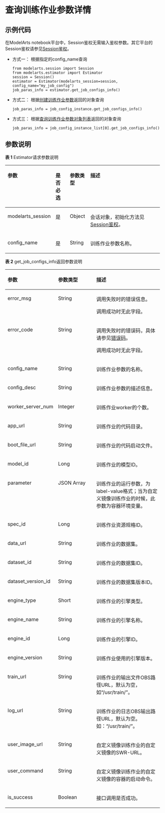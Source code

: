 # 查询训练作业参数详情<a name="modelarts_04_0177"></a>

## 示例代码<a name="section1067955815814"></a>

在ModelArts notebook平台中，Session鉴权无需输入鉴权参数。其它平台的Session鉴权请参见[Session鉴权](Session鉴权概述.md)。

-   方式一： 根据指定的config\_name查询

    ```
    from modelarts.session import Session
    from modelarts.estimator import Estimator
    session = Session()
    estimator = Estimator(modelarts_session=session, config_name="my_job_config")
    job_paras_info = estimator.get_job_configs_info()
    ```


-   方式二： 根据[创建训练作业参数](创建训练作业参数.md)返回的对象查询

    ```
    job_paras_info = job_config_instance.get_job_configs_info()
    ```


-   方式三： 根据[查询训练作业参数对象列表](查询训练作业参数对象列表.md)返回的对象查询

    ```
    job_paras_info = job_config_instance_list[0].get_job_configs_info()
    ```


## 参数说明<a name="zh-cn_topic_0170904405_section0599140112517"></a>

**表 1**  Estimator请求参数说明

<a name="zh-cn_topic_0170904405_table155461191218"></a>
<table><thead align="left"><tr id="zh-cn_topic_0170904405_row254817912212"><th class="cellrowborder" valign="top" width="22.75%" id="mcps1.2.5.1.1"><p id="zh-cn_topic_0170904405_p12549899214"><a name="zh-cn_topic_0170904405_p12549899214"></a><a name="zh-cn_topic_0170904405_p12549899214"></a>参数</p>
</th>
<th class="cellrowborder" valign="top" width="9.879999999999999%" id="mcps1.2.5.1.2"><p id="zh-cn_topic_0170904405_p3552101193813"><a name="zh-cn_topic_0170904405_p3552101193813"></a><a name="zh-cn_topic_0170904405_p3552101193813"></a>是否必选</p>
</th>
<th class="cellrowborder" valign="top" width="13.320000000000002%" id="mcps1.2.5.1.3"><p id="zh-cn_topic_0170904405_p1755169172118"><a name="zh-cn_topic_0170904405_p1755169172118"></a><a name="zh-cn_topic_0170904405_p1755169172118"></a>参数类型</p>
</th>
<th class="cellrowborder" valign="top" width="54.05%" id="mcps1.2.5.1.4"><p id="zh-cn_topic_0170904405_p55521998211"><a name="zh-cn_topic_0170904405_p55521998211"></a><a name="zh-cn_topic_0170904405_p55521998211"></a>描述</p>
</th>
</tr>
</thead>
<tbody><tr id="zh-cn_topic_0170904405_row8893215413"><td class="cellrowborder" valign="top" width="22.75%" headers="mcps1.2.5.1.1 "><p id="zh-cn_topic_0170904405_p6891421842"><a name="zh-cn_topic_0170904405_p6891421842"></a><a name="zh-cn_topic_0170904405_p6891421842"></a>modelarts_session</p>
</td>
<td class="cellrowborder" valign="top" width="9.879999999999999%" headers="mcps1.2.5.1.2 "><p id="zh-cn_topic_0170904405_p68972047"><a name="zh-cn_topic_0170904405_p68972047"></a><a name="zh-cn_topic_0170904405_p68972047"></a>是</p>
</td>
<td class="cellrowborder" valign="top" width="13.320000000000002%" headers="mcps1.2.5.1.3 "><p id="zh-cn_topic_0170904405_p158912219419"><a name="zh-cn_topic_0170904405_p158912219419"></a><a name="zh-cn_topic_0170904405_p158912219419"></a>Object</p>
</td>
<td class="cellrowborder" valign="top" width="54.05%" headers="mcps1.2.5.1.4 "><p id="zh-cn_topic_0170904405_p1689152543"><a name="zh-cn_topic_0170904405_p1689152543"></a><a name="zh-cn_topic_0170904405_p1689152543"></a>会话对象，初始化方法见<a href="Session鉴权概述.md">Session鉴权</a>。</p>
</td>
</tr>
<tr id="zh-cn_topic_0170904405_row197933582219"><td class="cellrowborder" valign="top" width="22.75%" headers="mcps1.2.5.1.1 "><p id="zh-cn_topic_0170904405_p9118145011917"><a name="zh-cn_topic_0170904405_p9118145011917"></a><a name="zh-cn_topic_0170904405_p9118145011917"></a>config_name</p>
</td>
<td class="cellrowborder" valign="top" width="9.879999999999999%" headers="mcps1.2.5.1.2 "><p id="zh-cn_topic_0170904405_p196751771039"><a name="zh-cn_topic_0170904405_p196751771039"></a><a name="zh-cn_topic_0170904405_p196751771039"></a>是</p>
</td>
<td class="cellrowborder" valign="top" width="13.320000000000002%" headers="mcps1.2.5.1.3 "><p id="zh-cn_topic_0170904405_p8675972311"><a name="zh-cn_topic_0170904405_p8675972311"></a><a name="zh-cn_topic_0170904405_p8675972311"></a>String</p>
</td>
<td class="cellrowborder" valign="top" width="54.05%" headers="mcps1.2.5.1.4 "><p id="zh-cn_topic_0170904405_p212635661310"><a name="zh-cn_topic_0170904405_p212635661310"></a><a name="zh-cn_topic_0170904405_p212635661310"></a>训练作业参数名称。</p>
</td>
</tr>
</tbody>
</table>

**表 2**  get\_job\_configs\_info返回参数说明

<a name="zh-cn_topic_0170904405_table3289174017253"></a>
<table><thead align="left"><tr id="zh-cn_topic_0170904405_row1750919405251"><th class="cellrowborder" valign="top" width="29.13%" id="mcps1.2.4.1.1"><p id="zh-cn_topic_0170904405_p1050924019252"><a name="zh-cn_topic_0170904405_p1050924019252"></a><a name="zh-cn_topic_0170904405_p1050924019252"></a>参数</p>
</th>
<th class="cellrowborder" valign="top" width="26.150000000000002%" id="mcps1.2.4.1.2"><p id="zh-cn_topic_0170904405_p2050944015253"><a name="zh-cn_topic_0170904405_p2050944015253"></a><a name="zh-cn_topic_0170904405_p2050944015253"></a>参数类型</p>
</th>
<th class="cellrowborder" valign="top" width="44.72%" id="mcps1.2.4.1.3"><p id="zh-cn_topic_0170904405_p1850994018255"><a name="zh-cn_topic_0170904405_p1850994018255"></a><a name="zh-cn_topic_0170904405_p1850994018255"></a>描述</p>
</th>
</tr>
</thead>
<tbody><tr id="zh-cn_topic_0170904405_row16509154018255"><td class="cellrowborder" valign="top" width="29.13%" headers="mcps1.2.4.1.1 "><p id="zh-cn_topic_0170904405_p450964011258"><a name="zh-cn_topic_0170904405_p450964011258"></a><a name="zh-cn_topic_0170904405_p450964011258"></a>error_msg</p>
</td>
<td class="cellrowborder" valign="top" width="26.150000000000002%" headers="mcps1.2.4.1.2 "><p id="zh-cn_topic_0170904405_p4509104042519"><a name="zh-cn_topic_0170904405_p4509104042519"></a><a name="zh-cn_topic_0170904405_p4509104042519"></a>String</p>
</td>
<td class="cellrowborder" valign="top" width="44.72%" headers="mcps1.2.4.1.3 "><p id="zh-cn_topic_0170904405_p10509640132516"><a name="zh-cn_topic_0170904405_p10509640132516"></a><a name="zh-cn_topic_0170904405_p10509640132516"></a>调用失败时的错误信息。</p>
<p id="zh-cn_topic_0170904405_p13509104062517"><a name="zh-cn_topic_0170904405_p13509104062517"></a><a name="zh-cn_topic_0170904405_p13509104062517"></a>调用成功时无此字段。</p>
</td>
</tr>
<tr id="zh-cn_topic_0170904405_row195091240172519"><td class="cellrowborder" valign="top" width="29.13%" headers="mcps1.2.4.1.1 "><p id="zh-cn_topic_0170904405_p135097403251"><a name="zh-cn_topic_0170904405_p135097403251"></a><a name="zh-cn_topic_0170904405_p135097403251"></a>error_code</p>
</td>
<td class="cellrowborder" valign="top" width="26.150000000000002%" headers="mcps1.2.4.1.2 "><p id="zh-cn_topic_0170904405_p175091040172516"><a name="zh-cn_topic_0170904405_p175091040172516"></a><a name="zh-cn_topic_0170904405_p175091040172516"></a>String</p>
</td>
<td class="cellrowborder" valign="top" width="44.72%" headers="mcps1.2.4.1.3 "><p id="zh-cn_topic_0170904405_p1266912411171"><a name="zh-cn_topic_0170904405_p1266912411171"></a><a name="zh-cn_topic_0170904405_p1266912411171"></a>调用失败时的错误码，具体请参见<a href="https://support.huaweicloud.com/api-modelarts/modelarts_03_0095.html" target="_blank" rel="noopener noreferrer">错误码</a>。</p>
<p id="zh-cn_topic_0170904405_p6510114092513"><a name="zh-cn_topic_0170904405_p6510114092513"></a><a name="zh-cn_topic_0170904405_p6510114092513"></a>调用成功时无此字段。</p>
</td>
</tr>
<tr id="zh-cn_topic_0170904405_row2510740132518"><td class="cellrowborder" valign="top" width="29.13%" headers="mcps1.2.4.1.1 "><p id="zh-cn_topic_0170904405_p145101940142519"><a name="zh-cn_topic_0170904405_p145101940142519"></a><a name="zh-cn_topic_0170904405_p145101940142519"></a>config_name</p>
</td>
<td class="cellrowborder" valign="top" width="26.150000000000002%" headers="mcps1.2.4.1.2 "><p id="zh-cn_topic_0170904405_p2510144082516"><a name="zh-cn_topic_0170904405_p2510144082516"></a><a name="zh-cn_topic_0170904405_p2510144082516"></a>String</p>
</td>
<td class="cellrowborder" valign="top" width="44.72%" headers="mcps1.2.4.1.3 "><p id="zh-cn_topic_0170904405_p1251018408257"><a name="zh-cn_topic_0170904405_p1251018408257"></a><a name="zh-cn_topic_0170904405_p1251018408257"></a>训练作业参数的名称。</p>
</td>
</tr>
<tr id="zh-cn_topic_0170904405_row165108408259"><td class="cellrowborder" valign="top" width="29.13%" headers="mcps1.2.4.1.1 "><p id="zh-cn_topic_0170904405_p4510540192516"><a name="zh-cn_topic_0170904405_p4510540192516"></a><a name="zh-cn_topic_0170904405_p4510540192516"></a>config_desc</p>
</td>
<td class="cellrowborder" valign="top" width="26.150000000000002%" headers="mcps1.2.4.1.2 "><p id="zh-cn_topic_0170904405_p6510164052513"><a name="zh-cn_topic_0170904405_p6510164052513"></a><a name="zh-cn_topic_0170904405_p6510164052513"></a>String</p>
</td>
<td class="cellrowborder" valign="top" width="44.72%" headers="mcps1.2.4.1.3 "><p id="zh-cn_topic_0170904405_p6510144012258"><a name="zh-cn_topic_0170904405_p6510144012258"></a><a name="zh-cn_topic_0170904405_p6510144012258"></a>训练作业参数的描述信息。</p>
</td>
</tr>
<tr id="zh-cn_topic_0170904405_row95107402256"><td class="cellrowborder" valign="top" width="29.13%" headers="mcps1.2.4.1.1 "><p id="zh-cn_topic_0170904405_p185106404256"><a name="zh-cn_topic_0170904405_p185106404256"></a><a name="zh-cn_topic_0170904405_p185106404256"></a>worker_server_num</p>
</td>
<td class="cellrowborder" valign="top" width="26.150000000000002%" headers="mcps1.2.4.1.2 "><p id="zh-cn_topic_0170904405_p0510740162513"><a name="zh-cn_topic_0170904405_p0510740162513"></a><a name="zh-cn_topic_0170904405_p0510740162513"></a>Integer</p>
</td>
<td class="cellrowborder" valign="top" width="44.72%" headers="mcps1.2.4.1.3 "><p id="zh-cn_topic_0170904405_p1751024012517"><a name="zh-cn_topic_0170904405_p1751024012517"></a><a name="zh-cn_topic_0170904405_p1751024012517"></a>训练作业worker的个数。</p>
</td>
</tr>
<tr id="zh-cn_topic_0170904405_row12510134015252"><td class="cellrowborder" valign="top" width="29.13%" headers="mcps1.2.4.1.1 "><p id="zh-cn_topic_0170904405_p11510174020252"><a name="zh-cn_topic_0170904405_p11510174020252"></a><a name="zh-cn_topic_0170904405_p11510174020252"></a>app_url</p>
</td>
<td class="cellrowborder" valign="top" width="26.150000000000002%" headers="mcps1.2.4.1.2 "><p id="zh-cn_topic_0170904405_p2510140112514"><a name="zh-cn_topic_0170904405_p2510140112514"></a><a name="zh-cn_topic_0170904405_p2510140112514"></a>String</p>
</td>
<td class="cellrowborder" valign="top" width="44.72%" headers="mcps1.2.4.1.3 "><p id="zh-cn_topic_0170904405_p125106401250"><a name="zh-cn_topic_0170904405_p125106401250"></a><a name="zh-cn_topic_0170904405_p125106401250"></a>训练作业的代码目录。</p>
</td>
</tr>
<tr id="zh-cn_topic_0170904405_row3510740162520"><td class="cellrowborder" valign="top" width="29.13%" headers="mcps1.2.4.1.1 "><p id="zh-cn_topic_0170904405_p751084092512"><a name="zh-cn_topic_0170904405_p751084092512"></a><a name="zh-cn_topic_0170904405_p751084092512"></a>boot_file_url</p>
</td>
<td class="cellrowborder" valign="top" width="26.150000000000002%" headers="mcps1.2.4.1.2 "><p id="zh-cn_topic_0170904405_p45107401257"><a name="zh-cn_topic_0170904405_p45107401257"></a><a name="zh-cn_topic_0170904405_p45107401257"></a>String</p>
</td>
<td class="cellrowborder" valign="top" width="44.72%" headers="mcps1.2.4.1.3 "><p id="zh-cn_topic_0170904405_p1751034015257"><a name="zh-cn_topic_0170904405_p1751034015257"></a><a name="zh-cn_topic_0170904405_p1751034015257"></a>训练作业的代码启动文件。</p>
</td>
</tr>
<tr id="zh-cn_topic_0170904405_row1951024042515"><td class="cellrowborder" valign="top" width="29.13%" headers="mcps1.2.4.1.1 "><p id="zh-cn_topic_0170904405_p1151064010257"><a name="zh-cn_topic_0170904405_p1151064010257"></a><a name="zh-cn_topic_0170904405_p1151064010257"></a>model_id</p>
</td>
<td class="cellrowborder" valign="top" width="26.150000000000002%" headers="mcps1.2.4.1.2 "><p id="zh-cn_topic_0170904405_p175109402259"><a name="zh-cn_topic_0170904405_p175109402259"></a><a name="zh-cn_topic_0170904405_p175109402259"></a>Long</p>
</td>
<td class="cellrowborder" valign="top" width="44.72%" headers="mcps1.2.4.1.3 "><p id="zh-cn_topic_0170904405_p18510204022516"><a name="zh-cn_topic_0170904405_p18510204022516"></a><a name="zh-cn_topic_0170904405_p18510204022516"></a>训练作业的模型ID。</p>
</td>
</tr>
<tr id="zh-cn_topic_0170904405_row551012408258"><td class="cellrowborder" valign="top" width="29.13%" headers="mcps1.2.4.1.1 "><p id="zh-cn_topic_0170904405_p451015409254"><a name="zh-cn_topic_0170904405_p451015409254"></a><a name="zh-cn_topic_0170904405_p451015409254"></a>parameter</p>
</td>
<td class="cellrowborder" valign="top" width="26.150000000000002%" headers="mcps1.2.4.1.2 "><p id="zh-cn_topic_0170904405_p10510840182516"><a name="zh-cn_topic_0170904405_p10510840182516"></a><a name="zh-cn_topic_0170904405_p10510840182516"></a>JSON Array</p>
</td>
<td class="cellrowborder" valign="top" width="44.72%" headers="mcps1.2.4.1.3 "><p id="zh-cn_topic_0170904405_p1151018404257"><a name="zh-cn_topic_0170904405_p1151018404257"></a><a name="zh-cn_topic_0170904405_p1151018404257"></a>训练作业的运行参数，为label-value格式；当为自定义镜像训练作业的时候，此参数为容器环境变量。</p>
</td>
</tr>
<tr id="zh-cn_topic_0170904405_row651020404254"><td class="cellrowborder" valign="top" width="29.13%" headers="mcps1.2.4.1.1 "><p id="zh-cn_topic_0170904405_p6510440172516"><a name="zh-cn_topic_0170904405_p6510440172516"></a><a name="zh-cn_topic_0170904405_p6510440172516"></a>spec_id</p>
</td>
<td class="cellrowborder" valign="top" width="26.150000000000002%" headers="mcps1.2.4.1.2 "><p id="zh-cn_topic_0170904405_p151019402251"><a name="zh-cn_topic_0170904405_p151019402251"></a><a name="zh-cn_topic_0170904405_p151019402251"></a>Long</p>
</td>
<td class="cellrowborder" valign="top" width="44.72%" headers="mcps1.2.4.1.3 "><p id="zh-cn_topic_0170904405_p551034014253"><a name="zh-cn_topic_0170904405_p551034014253"></a><a name="zh-cn_topic_0170904405_p551034014253"></a>训练作业资源规格ID。</p>
</td>
</tr>
<tr id="zh-cn_topic_0170904405_row13510194012253"><td class="cellrowborder" valign="top" width="29.13%" headers="mcps1.2.4.1.1 "><p id="zh-cn_topic_0170904405_p10512194017254"><a name="zh-cn_topic_0170904405_p10512194017254"></a><a name="zh-cn_topic_0170904405_p10512194017254"></a>data_url</p>
</td>
<td class="cellrowborder" valign="top" width="26.150000000000002%" headers="mcps1.2.4.1.2 "><p id="zh-cn_topic_0170904405_p185121740142514"><a name="zh-cn_topic_0170904405_p185121740142514"></a><a name="zh-cn_topic_0170904405_p185121740142514"></a>String</p>
</td>
<td class="cellrowborder" valign="top" width="44.72%" headers="mcps1.2.4.1.3 "><p id="zh-cn_topic_0170904405_p25121440172517"><a name="zh-cn_topic_0170904405_p25121440172517"></a><a name="zh-cn_topic_0170904405_p25121440172517"></a>训练作业的数据集。</p>
</td>
</tr>
<tr id="zh-cn_topic_0170904405_row3512144017255"><td class="cellrowborder" valign="top" width="29.13%" headers="mcps1.2.4.1.1 "><p id="zh-cn_topic_0170904405_p85121040152510"><a name="zh-cn_topic_0170904405_p85121040152510"></a><a name="zh-cn_topic_0170904405_p85121040152510"></a>dataset_id</p>
</td>
<td class="cellrowborder" valign="top" width="26.150000000000002%" headers="mcps1.2.4.1.2 "><p id="zh-cn_topic_0170904405_p17513240142512"><a name="zh-cn_topic_0170904405_p17513240142512"></a><a name="zh-cn_topic_0170904405_p17513240142512"></a>String</p>
</td>
<td class="cellrowborder" valign="top" width="44.72%" headers="mcps1.2.4.1.3 "><p id="zh-cn_topic_0170904405_p16513840162517"><a name="zh-cn_topic_0170904405_p16513840162517"></a><a name="zh-cn_topic_0170904405_p16513840162517"></a>训练作业的数据集ID。</p>
</td>
</tr>
<tr id="zh-cn_topic_0170904405_row751313406259"><td class="cellrowborder" valign="top" width="29.13%" headers="mcps1.2.4.1.1 "><p id="zh-cn_topic_0170904405_p18513740152515"><a name="zh-cn_topic_0170904405_p18513740152515"></a><a name="zh-cn_topic_0170904405_p18513740152515"></a>dataset_version_id</p>
</td>
<td class="cellrowborder" valign="top" width="26.150000000000002%" headers="mcps1.2.4.1.2 "><p id="zh-cn_topic_0170904405_p1151364002511"><a name="zh-cn_topic_0170904405_p1151364002511"></a><a name="zh-cn_topic_0170904405_p1151364002511"></a>String</p>
</td>
<td class="cellrowborder" valign="top" width="44.72%" headers="mcps1.2.4.1.3 "><p id="zh-cn_topic_0170904405_p16513164012519"><a name="zh-cn_topic_0170904405_p16513164012519"></a><a name="zh-cn_topic_0170904405_p16513164012519"></a>训练作业的数据集版本ID。</p>
</td>
</tr>
<tr id="zh-cn_topic_0170904405_row25139409254"><td class="cellrowborder" valign="top" width="29.13%" headers="mcps1.2.4.1.1 "><p id="zh-cn_topic_0170904405_p2051314010255"><a name="zh-cn_topic_0170904405_p2051314010255"></a><a name="zh-cn_topic_0170904405_p2051314010255"></a>engine_type</p>
</td>
<td class="cellrowborder" valign="top" width="26.150000000000002%" headers="mcps1.2.4.1.2 "><p id="zh-cn_topic_0170904405_p9514184017255"><a name="zh-cn_topic_0170904405_p9514184017255"></a><a name="zh-cn_topic_0170904405_p9514184017255"></a>Short</p>
</td>
<td class="cellrowborder" valign="top" width="44.72%" headers="mcps1.2.4.1.3 "><p id="zh-cn_topic_0170904405_p75147408252"><a name="zh-cn_topic_0170904405_p75147408252"></a><a name="zh-cn_topic_0170904405_p75147408252"></a>训练作业的引擎类型。</p>
</td>
</tr>
<tr id="zh-cn_topic_0170904405_row6514140142512"><td class="cellrowborder" valign="top" width="29.13%" headers="mcps1.2.4.1.1 "><p id="zh-cn_topic_0170904405_p12514640102518"><a name="zh-cn_topic_0170904405_p12514640102518"></a><a name="zh-cn_topic_0170904405_p12514640102518"></a>engine_name</p>
</td>
<td class="cellrowborder" valign="top" width="26.150000000000002%" headers="mcps1.2.4.1.2 "><p id="zh-cn_topic_0170904405_p1251434032514"><a name="zh-cn_topic_0170904405_p1251434032514"></a><a name="zh-cn_topic_0170904405_p1251434032514"></a>String</p>
</td>
<td class="cellrowborder" valign="top" width="44.72%" headers="mcps1.2.4.1.3 "><p id="zh-cn_topic_0170904405_p11514144012513"><a name="zh-cn_topic_0170904405_p11514144012513"></a><a name="zh-cn_topic_0170904405_p11514144012513"></a>训练作业的引擎名称。</p>
</td>
</tr>
<tr id="zh-cn_topic_0170904405_row19514440152511"><td class="cellrowborder" valign="top" width="29.13%" headers="mcps1.2.4.1.1 "><p id="zh-cn_topic_0170904405_p1351494014254"><a name="zh-cn_topic_0170904405_p1351494014254"></a><a name="zh-cn_topic_0170904405_p1351494014254"></a>engine_id</p>
</td>
<td class="cellrowborder" valign="top" width="26.150000000000002%" headers="mcps1.2.4.1.2 "><p id="zh-cn_topic_0170904405_p135152402254"><a name="zh-cn_topic_0170904405_p135152402254"></a><a name="zh-cn_topic_0170904405_p135152402254"></a>Long</p>
</td>
<td class="cellrowborder" valign="top" width="44.72%" headers="mcps1.2.4.1.3 "><p id="zh-cn_topic_0170904405_p5515140182510"><a name="zh-cn_topic_0170904405_p5515140182510"></a><a name="zh-cn_topic_0170904405_p5515140182510"></a>训练作业的引擎ID。</p>
</td>
</tr>
<tr id="zh-cn_topic_0170904405_row12515114010256"><td class="cellrowborder" valign="top" width="29.13%" headers="mcps1.2.4.1.1 "><p id="zh-cn_topic_0170904405_p145151040192518"><a name="zh-cn_topic_0170904405_p145151040192518"></a><a name="zh-cn_topic_0170904405_p145151040192518"></a>engine_version</p>
</td>
<td class="cellrowborder" valign="top" width="26.150000000000002%" headers="mcps1.2.4.1.2 "><p id="zh-cn_topic_0170904405_p55154403255"><a name="zh-cn_topic_0170904405_p55154403255"></a><a name="zh-cn_topic_0170904405_p55154403255"></a>String</p>
</td>
<td class="cellrowborder" valign="top" width="44.72%" headers="mcps1.2.4.1.3 "><p id="zh-cn_topic_0170904405_p1151514019254"><a name="zh-cn_topic_0170904405_p1151514019254"></a><a name="zh-cn_topic_0170904405_p1151514019254"></a>训练作业使用的引擎版本。</p>
</td>
</tr>
<tr id="zh-cn_topic_0170904405_row4515114092513"><td class="cellrowborder" valign="top" width="29.13%" headers="mcps1.2.4.1.1 "><p id="zh-cn_topic_0170904405_p16515194013251"><a name="zh-cn_topic_0170904405_p16515194013251"></a><a name="zh-cn_topic_0170904405_p16515194013251"></a>train_url</p>
</td>
<td class="cellrowborder" valign="top" width="26.150000000000002%" headers="mcps1.2.4.1.2 "><p id="zh-cn_topic_0170904405_p1751594012512"><a name="zh-cn_topic_0170904405_p1751594012512"></a><a name="zh-cn_topic_0170904405_p1751594012512"></a>String</p>
</td>
<td class="cellrowborder" valign="top" width="44.72%" headers="mcps1.2.4.1.3 "><p id="zh-cn_topic_0170904405_p151514042510"><a name="zh-cn_topic_0170904405_p151514042510"></a><a name="zh-cn_topic_0170904405_p151514042510"></a>训练作业的输出文件OBS路径URL，默认为空，如“/usr/train/”。</p>
</td>
</tr>
<tr id="zh-cn_topic_0170904405_row119311159161715"><td class="cellrowborder" valign="top" width="29.13%" headers="mcps1.2.4.1.1 "><p id="zh-cn_topic_0170904405_p106881050154220"><a name="zh-cn_topic_0170904405_p106881050154220"></a><a name="zh-cn_topic_0170904405_p106881050154220"></a>log_url</p>
</td>
<td class="cellrowborder" valign="top" width="26.150000000000002%" headers="mcps1.2.4.1.2 "><p id="zh-cn_topic_0170904405_p182741447105214"><a name="zh-cn_topic_0170904405_p182741447105214"></a><a name="zh-cn_topic_0170904405_p182741447105214"></a>String</p>
</td>
<td class="cellrowborder" valign="top" width="44.72%" headers="mcps1.2.4.1.3 "><p id="zh-cn_topic_0170904405_p9699950194211"><a name="zh-cn_topic_0170904405_p9699950194211"></a><a name="zh-cn_topic_0170904405_p9699950194211"></a>训练作业的日志OBS输出路径URL，默认为空。如：<span class="filepath" id="zh-cn_topic_0170904405_filepath770045019429"><a name="zh-cn_topic_0170904405_filepath770045019429"></a><a name="zh-cn_topic_0170904405_filepath770045019429"></a>“/usr/train/”</span>。</p>
</td>
</tr>
<tr id="zh-cn_topic_0170904405_row8930163791820"><td class="cellrowborder" valign="top" width="29.13%" headers="mcps1.2.4.1.1 "><p id="zh-cn_topic_0170904405_p1824635984"><a name="zh-cn_topic_0170904405_p1824635984"></a><a name="zh-cn_topic_0170904405_p1824635984"></a>user_image_url</p>
</td>
<td class="cellrowborder" valign="top" width="26.150000000000002%" headers="mcps1.2.4.1.2 "><p id="zh-cn_topic_0170904405_p127561858088"><a name="zh-cn_topic_0170904405_p127561858088"></a><a name="zh-cn_topic_0170904405_p127561858088"></a>String</p>
</td>
<td class="cellrowborder" valign="top" width="44.72%" headers="mcps1.2.4.1.3 "><p id="zh-cn_topic_0170904405_p08249351888"><a name="zh-cn_topic_0170904405_p08249351888"></a><a name="zh-cn_topic_0170904405_p08249351888"></a>自定义镜像训练作业的自定义镜像的SWR-URL。</p>
</td>
</tr>
<tr id="zh-cn_topic_0170904405_row19349040181818"><td class="cellrowborder" valign="top" width="29.13%" headers="mcps1.2.4.1.1 "><p id="zh-cn_topic_0170904405_p1756711381887"><a name="zh-cn_topic_0170904405_p1756711381887"></a><a name="zh-cn_topic_0170904405_p1756711381887"></a>user_command</p>
</td>
<td class="cellrowborder" valign="top" width="26.150000000000002%" headers="mcps1.2.4.1.2 "><p id="zh-cn_topic_0170904405_p24119591820"><a name="zh-cn_topic_0170904405_p24119591820"></a><a name="zh-cn_topic_0170904405_p24119591820"></a>String</p>
</td>
<td class="cellrowborder" valign="top" width="44.72%" headers="mcps1.2.4.1.3 "><p id="zh-cn_topic_0170904405_p1256715381188"><a name="zh-cn_topic_0170904405_p1256715381188"></a><a name="zh-cn_topic_0170904405_p1256715381188"></a>自定义镜像训练作业的自定义镜像的容器的启动命令。</p>
</td>
</tr>
<tr id="zh-cn_topic_0170904405_row12186122720"><td class="cellrowborder" valign="top" width="29.13%" headers="mcps1.2.4.1.1 "><p id="zh-cn_topic_0170904405_p4218812772"><a name="zh-cn_topic_0170904405_p4218812772"></a><a name="zh-cn_topic_0170904405_p4218812772"></a>is_success</p>
</td>
<td class="cellrowborder" valign="top" width="26.150000000000002%" headers="mcps1.2.4.1.2 "><p id="zh-cn_topic_0170904405_p7218181218712"><a name="zh-cn_topic_0170904405_p7218181218712"></a><a name="zh-cn_topic_0170904405_p7218181218712"></a>Boolean</p>
</td>
<td class="cellrowborder" valign="top" width="44.72%" headers="mcps1.2.4.1.3 "><p id="zh-cn_topic_0170904405_p14433359122514"><a name="zh-cn_topic_0170904405_p14433359122514"></a><a name="zh-cn_topic_0170904405_p14433359122514"></a>接口调用是否成功。</p>
</td>
</tr>
</tbody>
</table>

